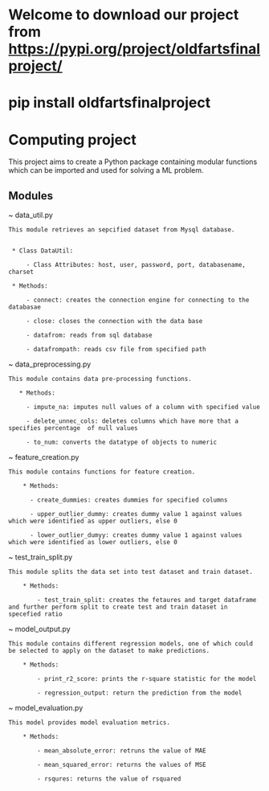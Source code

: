 # Welcome to download our project from https://pypi.org/project/oldfartsfinalproject/
# pip install oldfartsfinalproject
# Computing project


 This project aims to create a Python package containing modular functions which can be 
 imported and used for solving a ML problem.
 
 ## Modules
 
~ data_util.py
 
    This module retrieves an sepcified dataset from Mysql database.
 
 
     * Class DataUtil:
 
         - Class Attributes: host, user, password, port, databasename, charset
 
     * Methods: 
         
         - connect: creates the connection engine for connecting to the databasae
         
         - close: closes the connection with the data base
         
         - datafrom: reads from sql database
         
         - datafrompath: reads csv file from specified path
 
 
~ data_preprocessing.py
 
    This module contains data pre-processing functions.

       * Methods:
           
         - impute_na: imputes null values of a column with specified value
         
         - delete_unnec_cols: deletes columns which have more that a specifies percentage  of null values
               
         - to_num: converts the datatype of objects to numeric
         
         
~ feature_creation.py

    This module contains functions for feature creation.
        
        * Methods:
        
          - create_dummies: creates dummies for specified columns
          
          - upper_outlier_dummy: creates dummy value 1 against values which were identified as upper outliers, else 0
          
          - lower_outlier_dumyy: creates dummy value 1 against values which were identified as lower outliers, else 0
          
          
~ test_train_split.py
        
    This module splits the data set into test dataset and train dataset.
    
        * Methods:
        
            - test_train_split: creates the fetaures and target dataframe and further perform split to create test and train dataset in specefied ratio
            

~ model_output.py

    This module contains different regression models, one of which could be selected to apply on the dataset to make predictions. 
    
        * Methods:
        
            - print_r2_score: prints the r-square statistic for the model
            
            - regression_output: return the prediction from the model


~  model_evaluation.py

    This model provides model evaluation metrics.
    
        * Methods:
        
            - mean_absolute_error: retruns the value of MAE
            
            - mean_squared_error: returns the values of MSE
            
            - rsqures: returns the value of rsquared
          
          
         
         
         
               
 
 
 
 
